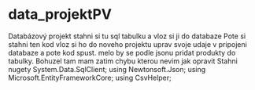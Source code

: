 # data_projektPV
Databázový projekt
stahni si tu sql tabulku a vloz si ji do databaze 
Pote si stahni ten kod vloz si ho do noveho projektu
uprav svoje udaje v pripojeni databaze a pote kod spust. melo by se podle jsonu pridat produkty do tabulky.
Bohuzel tam mam zatim chybu kterou nevim jak opravit
Stahni nugety System.Data.SqlClient;
using Newtonsoft.Json;
using Microsoft.EntityFrameworkCore;
using CsvHelper;

